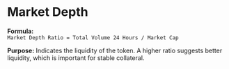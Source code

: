 # Market Depth

**Formula:**\
`Market Depth Ratio = Total Volume 24 Hours / Market Cap`

**Purpose:** Indicates the liquidity of the token. A higher ratio suggests better liquidity, which is important for stable collateral.
